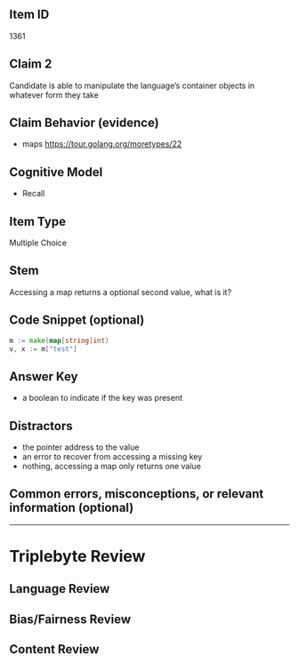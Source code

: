 ## Item ID
1361

## Claim 2

Candidate is able to manipulate the language’s container objects in whatever form they take

## Claim Behavior (evidence)

- maps https://tour.golang.org/moretypes/22

## Cognitive Model

- Recall

## Item Type

Multiple Choice

## Stem

Accessing a map returns a optional second value, what is it?

## Code Snippet (optional)

```go
m := make(map[string]int)
v, x := m["test"]
```

## Answer Key

- a boolean to indicate if the key was present

## Distractors

- the pointer address to the value
- an error to recover from accessing a missing key
- nothing, accessing a map only returns one value

## Common errors, misconceptions, or relevant information (optional)

---

# Triplebyte Review

## Language Review

## Bias/Fairness Review

## Content Review

